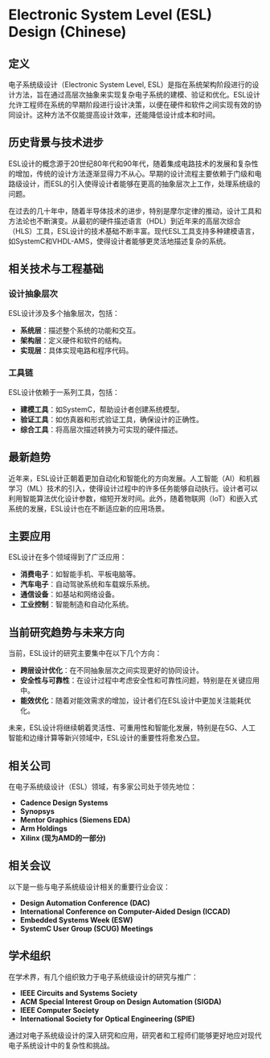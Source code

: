 # Electronic System Level (ESL) Design (Chinese)

## 定义

电子系统级设计（Electronic System Level, ESL）是指在系统架构阶段进行的设计方法，旨在通过高层次抽象来实现复杂电子系统的建模、验证和优化。ESL设计允许工程师在系统的早期阶段进行设计决策，以便在硬件和软件之间实现有效的协同设计。这种方法不仅能提高设计效率，还能降低设计成本和时间。

## 历史背景与技术进步

ESL设计的概念源于20世纪80年代和90年代，随着集成电路技术的发展和复杂性的增加，传统的设计方法逐渐显得力不从心。早期的设计流程主要依赖于门级和电路级设计，而ESL的引入使得设计者能够在更高的抽象层次上工作，处理系统级的问题。

在过去的几十年中，随着半导体技术的进步，特别是摩尔定律的推动，设计工具和方法论也不断演变。从最初的硬件描述语言（HDL）到近年来的高层次综合（HLS）工具，ESL设计的技术基础不断丰富。现代ESL工具支持多种建模语言，如SystemC和VHDL-AMS，使得设计者能够更灵活地描述复杂的系统。

## 相关技术与工程基础

### 设计抽象层次

ESL设计涉及多个抽象层次，包括：
- **系统层**：描述整个系统的功能和交互。
- **架构层**：定义硬件和软件的结构。
- **实现层**：具体实现电路和程序代码。

### 工具链

ESL设计依赖于一系列工具，包括：
- **建模工具**：如SystemC，帮助设计者创建系统模型。
- **验证工具**：如仿真器和形式验证工具，确保设计的正确性。
- **综合工具**：将高层次描述转换为可实现的硬件描述。

## 最新趋势

近年来，ESL设计正朝着更加自动化和智能化的方向发展。人工智能（AI）和机器学习（ML）技术的引入，使得设计过程中的许多任务能够自动执行。设计者可以利用智能算法优化设计参数，缩短开发时间。此外，随着物联网（IoT）和嵌入式系统的发展，ESL设计也在不断适应新的应用场景。

## 主要应用

ESL设计在多个领域得到了广泛应用：
- **消费电子**：如智能手机、平板电脑等。
- **汽车电子**：自动驾驶系统和车载娱乐系统。
- **通信设备**：如基站和网络设备。
- **工业控制**：智能制造和自动化系统。

## 当前研究趋势与未来方向

当前，ESL设计的研究主要集中在以下几个方向：
- **跨层设计优化**：在不同抽象层次之间实现更好的协同设计。
- **安全性与可靠性**：在设计过程中考虑安全性和可靠性问题，特别是在关键应用中。
- **能效优化**：随着对能效需求的增加，设计者们在ESL设计中更加关注能耗优化。

未来，ESL设计将继续朝着灵活性、可重用性和智能化发展，特别是在5G、人工智能和边缘计算等新兴领域中，ESL设计的重要性将愈发凸显。

## 相关公司

在电子系统级设计（ESL）领域，有多家公司处于领先地位：
- **Cadence Design Systems**
- **Synopsys**
- **Mentor Graphics (Siemens EDA)**
- **Arm Holdings**
- **Xilinx (现为AMD的一部分)**

## 相关会议

以下是一些与电子系统级设计相关的重要行业会议：
- **Design Automation Conference (DAC)**
- **International Conference on Computer-Aided Design (ICCAD)**
- **Embedded Systems Week (ESW)**
- **SystemC User Group (SCUG) Meetings**

## 学术组织

在学术界，有几个组织致力于电子系统级设计的研究与推广：
- **IEEE Circuits and Systems Society**
- **ACM Special Interest Group on Design Automation (SIGDA)**
- **IEEE Computer Society**
- **International Society for Optical Engineering (SPIE)**

通过对电子系统级设计的深入研究和应用，研究者和工程师们能够更好地应对现代电子系统设计中的复杂性和挑战。